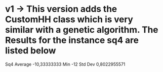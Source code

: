 # v1 -> This version adds the CustomHH class which is very similar with a genetic algorithm. The Results for the instance sq4 are listed below

Sq4	Average	-10,33333333
  	Min	-12
	  Std Dev	0,8022955571
	  
	  

